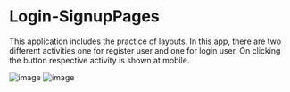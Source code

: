 # Login-SignupPages
This application includes the practice of layouts. In this app, there are two different activities one for register user and one for login user. On clicking the button respective activity is shown at mobile.

![image](https://user-images.githubusercontent.com/71166016/166160808-cd3c5ee8-4db1-449e-a469-4d7989904f2d.png) 
![image](https://user-images.githubusercontent.com/71166016/166160835-96c3f7b1-1d4c-45dd-88c1-92bb91b423f8.png)
